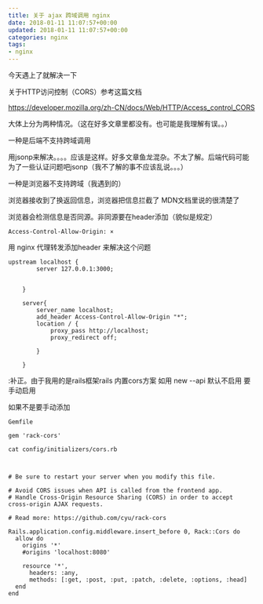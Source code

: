 ```yaml
---
title: 关于 ajax 跨域调用 nginx
date: 2018-01-11 11:07:57+00:00
updated: 2018-01-11 11:07:57+00:00
categories: nginx
tags:
- nginx
---
```


今天遇上了就解决一下

关于HTTP访问控制（CORS）参考这篇文档

https://developer.mozilla.org/zh-CN/docs/Web/HTTP/Access_control_CORS



大体上分为两种情况。（这在好多文章里都没有。也可能是我理解有误。。）

一种是后端不支持跨域调用

用jsonp来解决。。。。应该是这样。好多文章鱼龙混杂。不太了解。后端代码可能为了一些认证问题吧jsonp（我不了解的事不应该乱说。。。）



一种是浏览器不支持跨域（我遇到的）

浏览器接收到了换返回信息，浏览器把信息拦截了 MDN文档里说的很清楚了

浏览器会检测信息是否同源。非同源要在header添加（貌似是规定）

`Access-Control-Allow-Origin: ×
`

用 nginx 代理转发添加header 来解决这个问题


    
    upstream localhost {
            server 127.0.0.1:3000;
    
    
        }
    
        server{
            server_name localhost;
            add_header Access-Control-Allow-Origin "*";
            location / {
                proxy_pass http://localhost;
                proxy_redirect off;
    
            }
    
        }





:补正。由于我用的是rails框架rails 内置cors方案 如用 new --api 默认不启用 要手动启用

如果不是要手动添加


    
    Gemfile
    
    gem 'rack-cors'
    
    cat config/initializers/cors.rb 
    
    
    
    # Be sure to restart your server when you modify this file.
    
    # Avoid CORS issues when API is called from the frontend app.
    # Handle Cross-Origin Resource Sharing (CORS) in order to accept cross-origin AJAX requests.
    
    # Read more: https://github.com/cyu/rack-cors
    
    Rails.application.config.middleware.insert_before 0, Rack::Cors do
      allow do
        origins '*'
        #origins 'localhost:8080'
    
        resource '*',
          headers: :any,
          methods: [:get, :post, :put, :patch, :delete, :options, :head]
      end
    end






